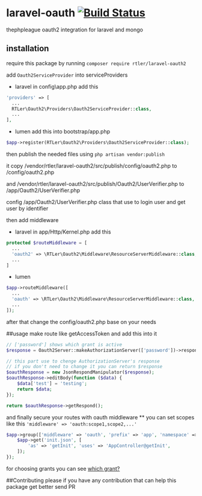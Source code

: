 # laravel-oauth [![Build Status](https://travis-ci.org/RTLer/laravel-oauth2.svg?branch=master)](https://travis-ci.org/RTLer/laravel-oauth2)
thephpleague oauth2 integration for laravel and mongo

## installation
require this package by running `composer require rtler/laravel-oauth2`

add `Oauth2ServiceProvider` into serviceProviders
* laravel in config\app.php add this
```php
'providers' => [
  ...
  RTLer\Oauth2\Providers\Oauth2ServiceProvider::class,
  ...
],
```
* lumen add this into bootstrap/app.php
```php
$app->register(RTLer\Oauth2\Providers\Oauth2ServiceProvider::class);
```
then publish the needed files using `php artisan vendor:publish`

it copy /vendor/rtler/laravel-oauth2/src/publish/config/oauth2.php to /config/oauth2.php

and /vendor/rtler/laravel-oauth2/src/publish/Oauth2/UserVerifier.php to /app/Oauth2/UserVerifier.php

config /app/Oauth2/UserVerifier.php class that use to login user and get user by identifier

then add middleware
* laravel in app/Http/Kernel.php add this
```php
protected $routeMiddleware = [
  ...
  'oauth2' => \RTLer\Oauth2\Middleware\ResourceServerMiddleware::class,
  ...
]
```
* lumen
```php
$app->routeMiddleware([
  ...
  'oauth' => \RTLer\Oauth2\Middleware\ResourceServerMiddleware::class,
  ...
]);
```

after that change the config/oauth2.php base on your needs

##usage
make route like getAccessToken and add this into it
```php
// ['password'] shows which grant is active
$response = Oauth2Server::makeAuthorizationServer(['password'])->respondToAccessTokenRequest($request, $response);

// this part use to chenge AuthorizationServer's response
// if you don't need to change it you can return $response
$oauthResponse = new JsonRespondManipulator($response);
$oauthResponse->editBody(function ($data) {
    $data['test'] = 'testing';
    return $data;
});

return $oauthResponse->getRespond();
```

and finally secure your routes with oauth middleware
** you can set scopes like this `'middleware' => 'oauth:scope1,scope2,...'`

```php
$app->group(['middleware' => 'oauth', 'prefix' => 'app', 'namespace' => 'App\Http\Controllers'], function ($app) {
    $app->get('init.json', [
        'as' => 'getInit', 'uses' => 'AppController@getInit',
    ]);
});
```

for choosing grants you can see [which grant?](https://oauth2.thephpleague.com/authorization-server/which-grant/)

##Contributing
please if you have any contribution that can help this package get better send PR
